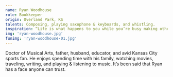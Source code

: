 ```yaml
---
name: Ryan Woodhouse
role: Bookkeeper
origin: Overland Park, KS
talents: Composing, playing saxophone & keyboards, and whistling.
inspiration: “Life is what happens to you while you’re busy making other plans.” – John Lennon
img: 'ryan-woodhouse.jpg'
funimg: 'ryan-woodhouse-01.jpg'
---
```

Doctor of Musical Arts, father, husband, educator, and avid Kansas City sports fan. He enjoys spending time with his family, watching movies, traveling, writing, and playing & listening to music. It’s been said that Ryan has a face anyone can trust.